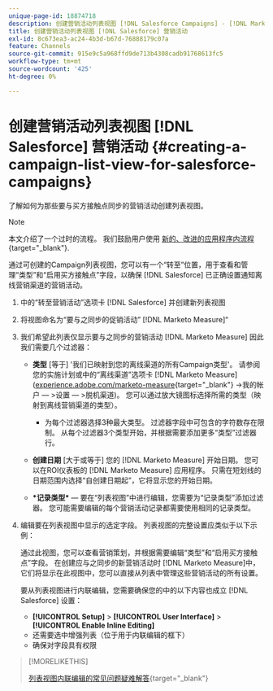 ```yaml
---
unique-page-id: 18874718
description: 创建营销活动列表视图 [!DNL Salesforce Campaigns] - [!DNL Marketo Measure]
title: 创建营销活动列表视图 [!DNL Salesforce] 营销活动
exl-id: 8c673ea3-ac24-4b3d-b67d-76888179c07a
feature: Channels
source-git-commit: 915e9c5a968ffd9de713b4308cadb91768613fc5
workflow-type: tm+mt
source-wordcount: '425'
ht-degree: 0%

---
```


# 创建营销活动列表视图 [!DNL Salesforce] 营销活动 {#creating-a-campaign-list-view-for-salesforce-campaigns}

了解如何为那些要与买方接触点同步的营销活动创建列表视图。

>[!NOTE]
>
>本文介绍了一个过时的流程。 我们鼓励用户使用 [新的、改进的应用程序内流程](/help/channel-tracking-and-setup/offline-channels/custom-campaign-sync.md){target="_blank"}.

通过可创建的Campaign列表视图，您可以有一个“转至”位置，用于查看和管理“类型”和“启用买方接触点”字段，以确保 [!DNL Salesforce] 已正确设置通知离线营销渠道的营销活动。

1. 中的“转至营销活动”选项卡 [!DNL Salesforce] 并创建新列表视图
1. 将视图命名为“要与之同步的促销活动” [!DNL Marketo Measure]“
1. 我们希望此列表仅显示要与之同步的营销活动 [!DNL Marketo Measure] 因此我们需要几个过滤器：

   * **类型** [等于] &#39;我们已映射到您的离线渠道的所有Campaign类型&#39;。 请参阅您的实施计划或中的“离线渠道”选项卡 [!DNL Marketo Measure] ([experience.adobe.com/marketo-measure](https://experience.adobe.com/marketo-measure){target="_blank"} ->我的帐户 — >设置 — >脱机渠道)。 您可以通过放大镜图标选择所需的类型（映射到离线营销渠道的类型）。

      * 为每个过滤器选择3种最大类型。 过滤器字段中可包含的字符数存在限制。 从每个过滤器3个类型开始，并根据需要添加更多“类型”过滤器行。

   * **创建日期** [大于或等于] 您的 [!DNL Marketo Measure] 开始日期。 您可以在ROI仪表板的 [!DNL Marketo Measure] 应用程序。 只需在短划线的日期范围内选择“自创建日期起”，它将显示您的开始日期。
   * **&#42;记录类型&#42;**  — 要在“列表视图”中进行编辑，您需要为“记录类型”添加过滤器。 您可能需要编辑的每个营销活动记录都需要使用相同的记录类型。

1. 编辑要在列表视图中显示的选定字段。 列表视图的完整设置应类似于以下示例：

   通过此视图，您可以查看营销策划，并根据需要编辑“类型”和“启用买方接触点”字段。 在创建应与之同步的新营销活动时 [!DNL Marketo Measure]中，它们将显示在此视图中，您可以直接从列表中管理这些营销活动的所有设置。

   要从列表视图进行内联编辑，您需要确保您的中的以下内容也成立 [!DNL Salesforce] 设置：

   * **[!UICONTROL Setup]** > **[!UICONTROL User Interface]** > **[!UICONTROL Enable Inline Editing]**
   * 还需要选中增强列表（位于用于内联编辑的框下）
   * 确保对字段具有权限

>[!MORELIKETHIS]
>
>[列表视图内联编辑的常见问题疑难解答](http://help.salesforce.com/articleView?id=000003911&amp;language=en_US&amp;type=1){target="_blank"}
